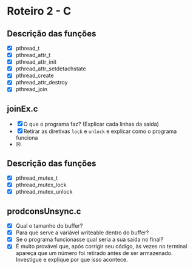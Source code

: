 # Roteiro 2 - C

## Descrição das funções

- [x] pthread_t
- [x] pthread_attr_t
- [x] pthread_attr_init
- [x] pthread_attr_setdetachstate
- [x] pthread_create
- [x] pthread_attr_destroy
- [x] pthread_join

## joinEx.c

- [x] O que o programa faz? (Explicar cada linhas da saida)
- [x] Retirar as diretivas `lock` e `unlock` e explicar como o programa funciona
- [x] 

## Descrição das funções

- [x] pthread_mutex_t
- [x] pthread_mutex_lock
- [x] pthread_mutex_unlock

## prodconsUnsync.c

- [x] Qual o tamanho do buffer?
- [x] Para que serve a variável writeable dentro do buffer?
- [x] Se o programa funcionasse qual seria a sua saída no final?
- [x] É muito provável que, após corrigir seu código, às vezes no terminal apareça que um número foi retirado antes de ser armazenado. Investigue e explique por que isso acontece.

